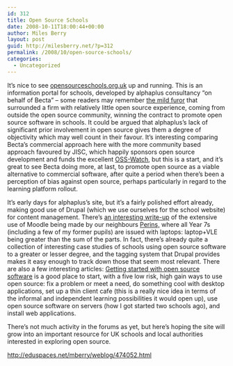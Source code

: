 ```yaml
---
id: 312
title: Open Source Schools
date: 2008-10-11T18:00:44+00:00
author: Miles Berry
layout: post
guid: http://milesberry.net/?p=312
permalink: /2008/10/open-source-schools/
categories:
  - Uncategorized
---
```

It&#8217;s nice to see [opensourceschools.org.uk](http://opensourceschools.org.uk/ "opensourceschools.org.uk") up and running. This is an information portal for schools, developed by alphaplus consultancy &#8220;on behalf of Becta&#8221; &#8211; some readers may remember [the mild furor](http://oss.itproportal.com/articles/2008/06/17/bectas-open-source-contract-alpha-plus-outrages-other-bidders/ "the mild furor") that surrounded a firm with relatively little open source experience, coming from outside the open source community, winning the contract to promote open source software in schools. It could be argued that alphaplus&#8217;s lack of significant prior involvement in open source gives them a degree of objectivity which may well count in their favour. It&#8217;s interesting comparing Becta&#8217;s commercial approach here with the more community based approach favoured by JISC, which happily sponsors open source development and funds the excellent [OSS-Watch](http://www.oss-watch.ac.uk/ "OSS-Watch"), but this is a start, and it&#8217;s great to see Becta doing more, at last, to promote open source as a viable alternative to commercial software, after quite a period when there&#8217;s been a perception of bias against open source, perhaps particularly in regard to the learning platform rollout.

<!--more-->

It&#8217;s early days for alphaplus&#8217;s site, but it&#8217;s a fairly polished effort already, making good use of Drupal (which we use ourselves for the school website) for content management. There&#8217;s [an interesting write-up](http://www.opensourceschools.org.uk/perins-school-case-study.html "an interesting write-up") of the extensive use of Moodle being made by our neighbours [Perins,](http://www.perins.net/ "Perins,") where all Year 7s (including a few of my former pupils) are issued with laptops: laptop+VLE being greater than the sum of the parts. In fact, there&#8217;s already quite a collection of interesting case studies of schools using open source software to a greater or lesser degree, and the tagging system that Drupal provides makes it easy enough to track down those that seem most relevant. There are also a few interesting articles: [Getting started with open source software](http://www.opensourceschools.org.uk/node/138 "Getting started with open source software") is a good place to start, with a five low risk, high gain ways to use open source: fix a problem or meet a need, do something cool with desktop applications, set up a thin client cafe (this is a really nice idea in terms of the informal and independent learning possibilities it would open up), use open source software on servers (how I got started two schools ago), and install web applications.

There&#8217;s not much activity in the forums as yet, but here&#8217;s hoping the site will grow into an important resource for UK schools and local authorities interested in exploring open source.

http://eduspaces.net/mberry/weblog/474052.html